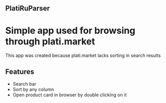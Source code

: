 ## PlatiRuParser
# Simple app used for browsing through plati.market
This app was created because plati.market lacks sorting in search results 
## Features

- Search bar
- Sort by any column
- Open product card in browser by double clicking on it
